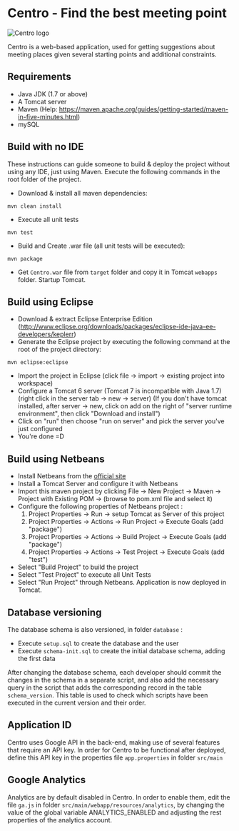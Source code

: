 # Centro - Find the best meeting point
![Centro logo](https://github.com/dimosr7/Centro/blob/master/src/main/webapp/img/logo.png?raw=true)

Centro is a web-based application, used for getting suggestions about meeting places given several starting points and additional constraints.


## Requirements

 - Java JDK (1.7 or above)
 - A Tomcat server
 - Maven (Help: https://maven.apache.org/guides/getting-started/maven-in-five-minutes.html)
 - mySQL 


## Build with no IDE

These instructions can guide someone to build & deploy the project without using any IDE, just using Maven. Execute the following commands in the root folder of the project.
- Download & install all maven dependencies:  
```
mvn clean install
```

- Execute all unit tests
```
mvn test
```

- Build and Create .war file (all unit tests will be executed):  
```
mvn package
```

- Get `Centro.war` file from `target` folder and copy it in Tomcat `webapps` folder. Startup Tomcat.


## Build using Eclipse

- Download & extract Eclipse Enterprise Edition (http://www.eclipse.org/downloads/packages/eclipse-ide-java-ee-developers/keplerr)
- Generate the Eclipse project by executing the following command at the root of the project directory:
```
mvn eclipse:eclipse
```

- Import the project in Eclipse (click file -> import -> existing project into workspace)
- Configure a Tomcat 6 server (Tomcat 7 is incompatible with Java 1.7) (right click in the server tab -> new -> server)
  (If you don't have tomcat installed, after server -> new, click on add on the right of "server runtime environment", then click "Download and install")
- Click on "run" then choose "run on server" and pick the server you've just configured
- You're done =D


## Build using Netbeans

- Install Netbeans from the [official site](https://netbeans.org/)
- Install a Tomcat Server and configure it with Netbeans
- Import this maven project by clicking File -> New Project -> Maven -> Project with Existing POM -> (browse to pom.xml file and select it)
- Configure the following properties of Netbeans project :
	1. Project Properties -> Run -> setup Tomcat as Server of this project
	2. Project Properties -> Actions -> Run Project -> Execute Goals (add "package")
	3. Project Properties -> Actions -> Build Project -> Execute Goals (add "package")
	4. Project Properties -> Actions -> Test Project -> Execute Goals (add "test")
- Select "Build Project" to build the project
- Select "Test Project" to execute all Unit Tests
- Select "Run Project" through Netbeans. Application is now deployed in Tomcat.


## Database versioning

The database schema is also versioned, in folder `database` : 
- Execute `setup.sql` to create the database and the user
- Execute `schema-init.sql` to create the initial database schema, adding the first data

After changing the database schema, each developer should commit the changes in the schema in a separate script, and also add the necessary query in the script that adds the corresponding record in the table `schema_version`. This table is used to check which scripts have been executed in the current version and their order.


## Application ID

Centro uses Google API in the back-end, making use of several features that require an API key.
In order for Centro to be functional after deployed, define this API key in the properties file `app.properties` in folder `src/main`


## Google Analytics

Analytics are by default disabled in Centro. In order to enable them, edit the file `ga.js` in folder `src/main/webapp/resources/analytics`, by changing the value of the global variable ANALYTICS_ENABLED and adjusting the rest properties of the analytics account.